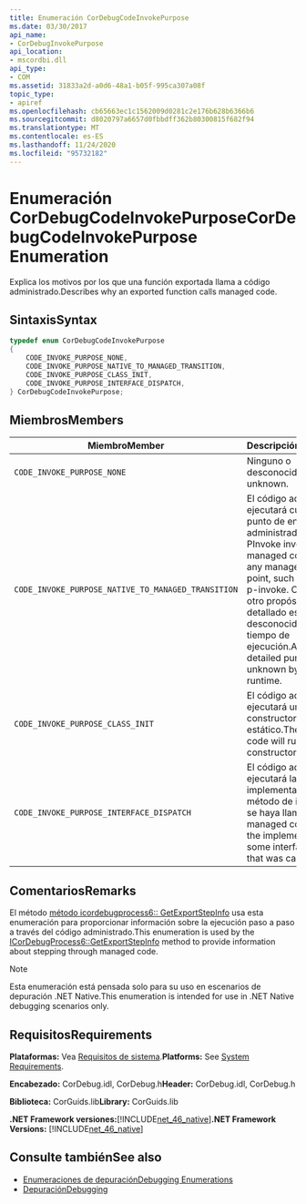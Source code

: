 ```yaml
---
title: Enumeración CorDebugCodeInvokePurpose
ms.date: 03/30/2017
api_name:
- CorDebugInvokePurpose
api_location:
- mscordbi.dll
api_type:
- COM
ms.assetid: 31833a2d-a0d6-48a1-b05f-995ca307a08f
topic_type:
- apiref
ms.openlocfilehash: cb65663ec1c1562009d0281c2e176b628b6366b6
ms.sourcegitcommit: d8020797a6657d0fbbdff362b80300815f682f94
ms.translationtype: MT
ms.contentlocale: es-ES
ms.lasthandoff: 11/24/2020
ms.locfileid: "95732182"
---
```

# <a name="cordebugcodeinvokepurpose-enumeration"></a><span data-ttu-id="a3502-102">Enumeración CorDebugCodeInvokePurpose</span><span class="sxs-lookup"><span data-stu-id="a3502-102">CorDebugCodeInvokePurpose Enumeration</span></span>

<span data-ttu-id="a3502-103">Explica los motivos por los que una función exportada llama a código administrado.</span><span class="sxs-lookup"><span data-stu-id="a3502-103">Describes why an exported function calls managed code.</span></span>  
  
## <a name="syntax"></a><span data-ttu-id="a3502-104">Sintaxis</span><span class="sxs-lookup"><span data-stu-id="a3502-104">Syntax</span></span>  
  
```cpp  
typedef enum CorDebugCodeInvokePurpose  
{  
    CODE_INVOKE_PURPOSE_NONE,  
    CODE_INVOKE_PURPOSE_NATIVE_TO_MANAGED_TRANSITION,
    CODE_INVOKE_PURPOSE_CLASS_INIT,  
    CODE_INVOKE_PURPOSE_INTERFACE_DISPATCH,  
} CorDebugCodeInvokePurpose;  
```  
  
## <a name="members"></a><span data-ttu-id="a3502-105">Miembros</span><span class="sxs-lookup"><span data-stu-id="a3502-105">Members</span></span>  
  
|<span data-ttu-id="a3502-106">Miembro</span><span class="sxs-lookup"><span data-stu-id="a3502-106">Member</span></span>|<span data-ttu-id="a3502-107">Descripción</span><span class="sxs-lookup"><span data-stu-id="a3502-107">Description</span></span>|  
|------------|-----------------|  
|`CODE_INVOKE_PURPOSE_NONE`|<span data-ttu-id="a3502-108">Ninguno o desconocido.</span><span class="sxs-lookup"><span data-stu-id="a3502-108">None or unknown.</span></span>|  
|`CODE_INVOKE_PURPOSE_NATIVE_TO_MANAGED_TRANSITION`|<span data-ttu-id="a3502-109">El código administrado ejecutará cualquier punto de entrada administrado, como una PInvoke inversa.</span><span class="sxs-lookup"><span data-stu-id="a3502-109">The managed code will run any managed entry point, such as a reverse p-invoke.</span></span> <span data-ttu-id="a3502-110">Cualquier otro propósito más detallado es desconocido para el tiempo de ejecución.</span><span class="sxs-lookup"><span data-stu-id="a3502-110">Any more detailed purpose is unknown by the runtime.</span></span>|  
|`CODE_INVOKE_PURPOSE_CLASS_INIT`|<span data-ttu-id="a3502-111">El código administrado ejecutará un constructor estático.</span><span class="sxs-lookup"><span data-stu-id="a3502-111">The managed code will run a static constructor.</span></span>|  
|`CODE_INVOKE_PURPOSE_INTERFACE_DISPATCH`|<span data-ttu-id="a3502-112">El código administrado ejecutará la implementación de un método de interfaz que se haya llamado.</span><span class="sxs-lookup"><span data-stu-id="a3502-112">The managed code will run the implementation for some interface method that was called.</span></span>|  
  
## <a name="remarks"></a><span data-ttu-id="a3502-113">Comentarios</span><span class="sxs-lookup"><span data-stu-id="a3502-113">Remarks</span></span>  

 <span data-ttu-id="a3502-114">El método [método icordebugprocess6:: GetExportStepInfo](icordebugprocess6-getexportstepinfo-method.md) usa esta enumeración para proporcionar información sobre la ejecución paso a paso a través del código administrado.</span><span class="sxs-lookup"><span data-stu-id="a3502-114">This enumeration is used by the [ICorDebugProcess6::GetExportStepInfo](icordebugprocess6-getexportstepinfo-method.md) method to provide information about stepping through managed code.</span></span>  
  
> [!NOTE]
> <span data-ttu-id="a3502-115">Esta enumeración está pensada solo para su uso en escenarios de depuración .NET Native.</span><span class="sxs-lookup"><span data-stu-id="a3502-115">This enumeration is intended for use in .NET Native debugging scenarios only.</span></span>  
  
## <a name="requirements"></a><span data-ttu-id="a3502-116">Requisitos</span><span class="sxs-lookup"><span data-stu-id="a3502-116">Requirements</span></span>  

 <span data-ttu-id="a3502-117">**Plataformas:** Vea [Requisitos de sistema](../../get-started/system-requirements.md).</span><span class="sxs-lookup"><span data-stu-id="a3502-117">**Platforms:** See [System Requirements](../../get-started/system-requirements.md).</span></span>  
  
 <span data-ttu-id="a3502-118">**Encabezado:** CorDebug.idl, CorDebug.h</span><span class="sxs-lookup"><span data-stu-id="a3502-118">**Header:** CorDebug.idl, CorDebug.h</span></span>  
  
 <span data-ttu-id="a3502-119">**Biblioteca:** CorGuids.lib</span><span class="sxs-lookup"><span data-stu-id="a3502-119">**Library:** CorGuids.lib</span></span>  
  
 <span data-ttu-id="a3502-120">**.NET Framework versiones:**[!INCLUDE[net_46_native](../../../../includes/net-46-native-md.md)]</span><span class="sxs-lookup"><span data-stu-id="a3502-120">**.NET Framework Versions:** [!INCLUDE[net_46_native](../../../../includes/net-46-native-md.md)]</span></span>  
  
## <a name="see-also"></a><span data-ttu-id="a3502-121">Consulte también</span><span class="sxs-lookup"><span data-stu-id="a3502-121">See also</span></span>

- [<span data-ttu-id="a3502-122">Enumeraciones de depuración</span><span class="sxs-lookup"><span data-stu-id="a3502-122">Debugging Enumerations</span></span>](debugging-enumerations.md)
- [<span data-ttu-id="a3502-123">Depuración</span><span class="sxs-lookup"><span data-stu-id="a3502-123">Debugging</span></span>](index.md)
